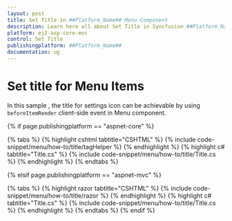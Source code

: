 ```yaml
---
layout: post
title: Set Title in ##Platform_Name## Menu Component
description: Learn here all about Set Title in Syncfusion ##Platform_Name## Menu component and more.
platform: ej2-asp-core-mvc
control: Set Title
publishingplatform: ##Platform_Name##
documentation: ug
---
```


# Set title for Menu Items

In this sample , the title for settings icon  can be achievable by using `beforeItemRender`  client-side event in Menu component.

{% if page.publishingplatform == "aspnet-core" %}

{% tabs %}
{% highlight cshtml tabtitle="CSHTML" %}
{% include code-snippet/menu/how-to/title/tagHelper %}
{% endhighlight %}
{% highlight c# tabtitle="Title.cs" %}
{% include code-snippet/menu/how-to/title/Title.cs %}
{% endhighlight %}
{% endtabs %}

{% elsif page.publishingplatform == "aspnet-mvc" %}

{% tabs %}
{% highlight razor tabtitle="CSHTML" %}
{% include code-snippet/menu/how-to/title/razor %}
{% endhighlight %}
{% highlight c# tabtitle="Title.cs" %}
{% include code-snippet/menu/how-to/title/Title.cs %}
{% endhighlight %}
{% endtabs %}
{% endif %}

